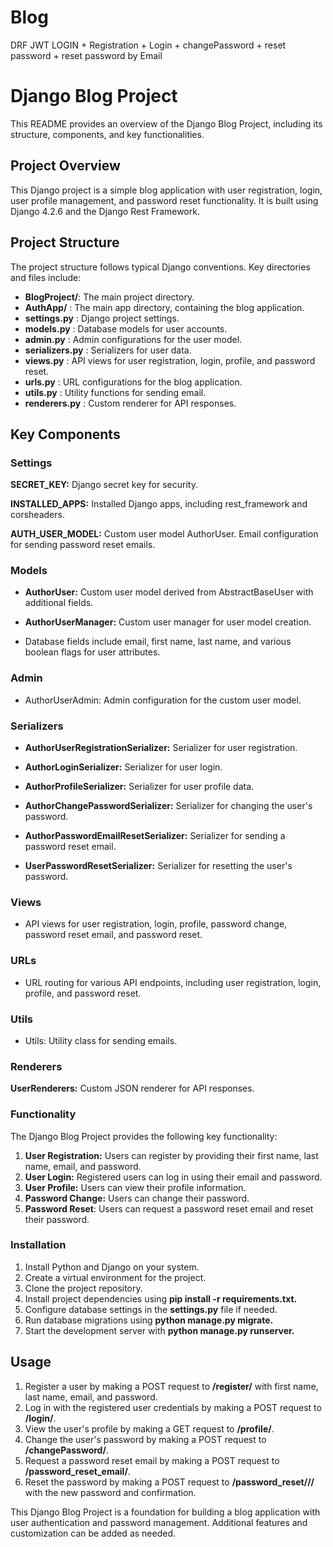 # Blog
DRF JWT LOGIN + Registration + Login + changePassword + reset password + reset password by Email

# Django Blog Project 
This README provides an overview of the Django Blog Project, including its structure, components, and key functionalities.


## Project Overview

This Django project is a simple blog application with user registration,
login, user profile management, and password reset functionality. 
It is built using Django 4.2.6 and the Django Rest Framework.

## Project Structure
The project structure follows typical Django conventions. Key directories and files include:

* **BlogProject/**: The main project directory.
* **AuthApp/** : The main app directory, containing the blog application.
* **settings.py** : Django project settings.
* **models.py** : Database models for user accounts.
* **admin.py** : Admin configurations for the user model.
* **serializers.py** : Serializers for user data.
* **views.py** : API views for user registration, login, profile, and password reset.
* **urls.py** : URL configurations for the blog application.
* **utils.py** : Utility functions for sending email.
* **renderers.py** : Custom renderer for API responses.

## Key Components

### Settings
**SECRET_KEY:** Django secret key for security.

**INSTALLED_APPS:** Installed Django apps, including rest_framework and corsheaders.

**AUTH_USER_MODEL:** Custom user model AuthorUser.
Email configuration for sending password reset emails.


### Models
* **AuthorUser:** Custom user model derived from AbstractBaseUser with additional fields.
* **AuthorUserManager:** Custom user manager for user model creation.

* Database fields include email, first name, last name, and various boolean flags for user attributes.

### Admin
* AuthorUserAdmin: Admin configuration for the custom user model.

### Serializers
* **AuthorUserRegistrationSerializer:** Serializer for user registration.

* **AuthorLoginSerializer:** Serializer for user login.

* **AuthorProfileSerializer:** Serializer for user profile data.
* **AuthorChangePasswordSerializer:** Serializer for changing the user's password.
* **AuthorPasswordEmailResetSerializer:** Serializer for sending a password reset email.
* **UserPasswordResetSerializer:** Serializer for resetting the user's password.

### Views
* API views for user registration, login, profile, password change, password reset email, and password reset.

### URLs
* URL routing for various API endpoints, including user registration, login, profile, and password reset.

### Utils

* Utils: Utility class for sending emails.
### Renderers
**UserRenderers:** Custom JSON renderer for API responses.

### Functionality
The Django Blog Project provides the following key functionality:

1. **User Registration:** Users can register by providing their first name, last name, email, and password.
2. **User Login:** Registered users can log in using their email and password.
3. **User Profile:** Users can view their profile information.
4. **Password Change:** Users can change their password.
5. **Password Reset**: Users can request a password reset email and reset their password.

### Installation
1. Install Python and Django on your system.
2. Create a virtual environment for the project.
3. Clone the project repository.
4. Install project dependencies using **pip install -r requirements.txt.**
5. Configure database settings in the **settings.py** file if needed.
6. Run database migrations using **python manage.py migrate.**
7. Start the development server with **python manage.py runserver.**

## Usage
1. Register a user by making a POST request to **/register/** with first name, last name, email, and password.
2. Log in with the registered user credentials by making a POST request to **/login/**.
3. View the user's profile by making a GET request to **/profile/**.
4. Change the user's password by making a POST request to **/changePassword/**.
5. Request a password reset email by making a POST request to **/password_reset_email/**.
6. Reset the password by making a POST request to **/password_reset/<uid>/<token>/** with the new password and confirmation.


This Django Blog Project is a foundation for building a blog application with user authentication and password management. 
Additional features and customization can be added as needed.